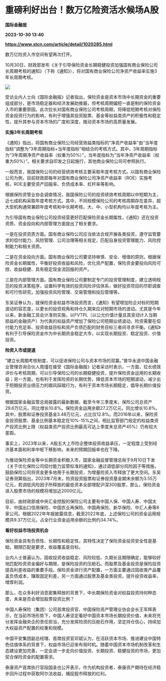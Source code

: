 # 重磅利好出台！数万亿险资活水候场A股
**国际金融报**

**2023-10-30 13:40**

**https://www.stcn.com/article/detail/1020285.html**

数万亿险资入市空间有望再次打开。  

10月30日，财政部发布《关于引导保险资金长期稳健投资加强国有商业保险公司长周期考核的通知》（下称《通知》），将对国有商业保险公司净资产收益率实施3年长周期考核。

![](https://stcn-main.oss-cn-shenzhen.aliyuncs.com/upload/wechat/20231030/QDicP8apLK6DEKvgN7VgcRr1uDZSaib7lgGL9vYC1sONSAtneuMGJibQ7hh3CYGxJS5NiahibjwBh82CTxtaGcCfzLw.png)

受访业内人士向《国际金融报》记者指出，保险资金是资本市场中长期资金的重要组成部分，是市场稳定器和经济发展助推器，但考核周期偏短一直是制约保险资金入市的重要原因。此次拉长对国有商业保险公司考核周期，将降低短期考核对保险资金投资行为的影响，有利于增强其投资股票、基金等权益类资产的积极性和稳定性，提升其参与资本市场的广度和深度，推动资本市场的高质量发展。

**实施3年长周期考核**

《通知》指出，将国有商业保险公司经营效益类指标的“净资产收益率”由“当年度指标”调整为“3年周期指标+当年度指标”相结合的考核方式。其中，3年周期指标为“3年周期净资产收益率（权重为50%）”，当年度指标为“当年净资产收益率（权重为50%）”。相关要求自印发之日起施行，其他商业保险公司可参照执行。

一般而言，我国保险公司的经营绩效考核主要采取年度考核方式。以国有商业保险公司为例，目前财政部每年对国有商业保险公司净资产收益率（ROE）实施考核，ROE主要受资产回报率、负债成本率、杠杆率等影响。

根据保险资管业协会调查情况，我国保险公司的投资绩效考核周期以中短期为主，近七成机构采取年度考核方式。其中，不同规模保险公司的考核周期存在差异，超大型机构通常兼顾年度考核和中长期考核，大、中、小型机构均以年度考核为主。

为引导国有商业保险公司投资经营更好匹配保险资金长期属性，《通知》还在投资资质、资金投向和内部管理方面提出了相关要求。

一是在投资资质方面。国有商业保险公司应当依法合规开展各类投资，遵守监管要求的偿付能力、风险管理、公司治理等相关规定，匹配自身投资管理能力、风险控制能力和相关资质。

二是在资金投向方面。国有商业保险公司要坚持审慎、安全、增值的原则，根据保险资金长期属性，平衡好投资收益和风险，优化资产配置，保险资金要投向风险可控、收益稳健、具有稳定现金流回报的资产。

三是在内部管理方面。国有商业保险公司要制定专门的投资管理制度，建立透明规范的投资决策程序，设置科学有效的投资风险评估体系，做好投资项目的尽职调查和可行性研究，加强投资风险管理、交易管理和投后管理等。

东吴证券认为，就保险资金权益市场投资而言，《通知》有望增加险企对标的短期波动的容忍度，以更长的投资视角和持仓久期来应对短期市场的波动。尤其是今年以来，新金融工具会计准则实施，以FVTPL（以公允价值计量且其变动计入当期损益的金融资产）为代表的权益资产增加了保险公司短期业绩波动，险资需要在偿付能力充足率、投资收益目标和资产负债匹配的财务目标三者间寻求平衡。《通知》有利于引导保险资金作为中长期资金稳定大市，以实现长期投资、稳定投资、价值投资。

**险资入市或提速**

“建立长周期考核制度，可以促进保险公司与资本市场的双赢。”普华永道中国金融业管理咨询合伙人周瑾在接受《国际金融报》记者采访时表示。一方面，拉长绩效评价与考核周期，可以引导保险公司的长期稳健投资，提升保险资金运用的长期收益；另一方面，也有利于发挥险资的长期优势，降低资本市场的短期波动，减少出于短期投资业绩压力的跟风踩踏行为，有利于资本市场长期稳定，倡导长期价值投资。

根据国家金融监管总局披露的最新数据，截至今年三季度末，保险公司总资产29.6万亿元，同比增长10.8%。保险资金运用余额27.2万亿元，同比增长10.8%。其中，股票和证券投资基金3.48万亿元，占比仅12.8%。而2016年以来，保险资金投资股票、基金比例基本稳定在10%-15%之间，相比监管部门规定的权益类资产投资比例上限（权益类资产投资比例最高可达上季度末总资产45%）仍有较大差距。

事实上，2023年以来，A股五大上市险企整体投资收益承压，一定程度上受到经济基本面和利率中枢下移影响，未来的预期回报率也在下降。

为推动保险资金等中长期资金积极入市，国家金融监督管理总局于9月10日下发《关于优化保险公司偿付能力监管标准的通知》，通过调低部分风险因子等措施，鼓励保险公司将资金更多地用于长期投资，为增量险资入市释放了更大空间。东吴证券测算指出，2023年7月末，险资投资股票和证券投资基金期末余额为3.55万亿元，若调低风险因子所释放的最低资本全部增配沪深300股票，那么，保险资金进入股票市场的规模将增加近2000亿元。

目前，由财政部或中央汇金控股的保险公司主要有中国人保、中国人寿、中国太平、中国出口信用保险、中国农业再保险、中国再保险、新华保险、中汇人寿等8家公司。根据2022年年报披露信息，截至2022年底，上述保险公司的资金运用规模共9.37万亿元，占全行业资金运用余额的比例约34.74%。

**看好权益市场投资机会**

保险资金具有负债性、长期性和稳定性，其特性决定了保险资金投资安全性是基础，期限匹配是要求，收益覆盖是目标。

业内人士普遍认为，固收投资收益稳定、风险较低、久期长且期限确定，能够较好地匹配险资资金偏好与期限，是保险投资的压舱石。而股票及基金投资是保险投资提高利差收益的重要手段。保险资金进行资产配置，一方面主要通过固收类产品覆盖负债成本，赚取固定利差，另一方面通过股票及基金类投资，提升投资收益率，增厚利润。

那么，在众多利好消息密集释放的背景下，中长期保险资金对权益投资持何种态度，未来是否会增加股票投资比例？

中国人寿保险（集团）公司首席投资官、中国保险资产管理业协会会长王军辉表示，在当前市场形势下，中国人寿坚定看好中国资本市场长期投资价值，未来将充分发挥金融央企的责任担当，充分发挥险资的压舱石作用，坚定持仓信心，持续加大权益资产配置的权重和规模。

中国平安集团副总经理、首席投资官邓斌认为，在活跃资本市场、推进建设中国特色估值体系的背景下，权益市场已迎来布局时机。随着中国资本市场机制改革和生态建设更加完善，一定会进一步走向价值投资、长期投资、稳健投资的市场，更加契合保险资金的配置需求。

泰康资产首席执行官段国圣也公开表示，作为机构投资者，泰康资产期待在经济稳步回升过程中获取阿尔法收益，捕捉股市释放的红利。